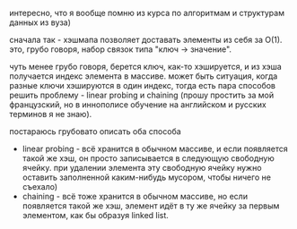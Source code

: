 интересно, что я вообще помню из курса по алгоритмам и структурам данных из вуза)

сначала так - хэшмапа позволяет доставать элементы из себя за О(1). это, грубо говоря, набор связок типа "ключ -> значение".

чуть менее грубо говоря, берется ключ, как-то хэшируется, и из хэша получается индекс элемента в массиве. 
может быть ситуация, когда разные ключи хэшируются в один индекс, тогда есть пара способов решить проблему - 
linear probing и chaining (прошу простить за мой французский, 
но в иннополисе обучение на английском и русских терминов я не знаю).

постараюсь грубовато описать оба способа
* linear probing - всё хранится в обычном массиве, и если появляется такой же хэш, он просто записывается в следующую 
свободную ячейку. при удалении элемента эту свободную ячейку нужно оставить заполненной каким-нибудь мусором, 
чтобы ничего не съехало)
* chaining - всё тоже хранится в обычном массиве, но если появляется такой же хэш, элемент идёт в ту же ячейку за первым
элементом, как бы образуя linked list. 
